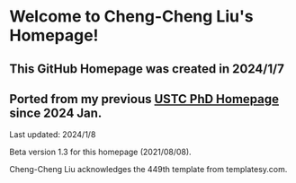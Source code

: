 # Welcome to Cheng-Cheng Liu's Homepage!

## This GitHub Homepage was created in 2024/1/7

## Ported from my previous [USTC PhD Homepage](http://home.ustc.edu.cn/~lcc666/) since 2024 Jan.



Last updated: 2024/1/8 
              
Beta version 1.3 for this homepage (2021/08/08).

Cheng-Cheng Liu acknowledges the 449th template from templatesy.com.

